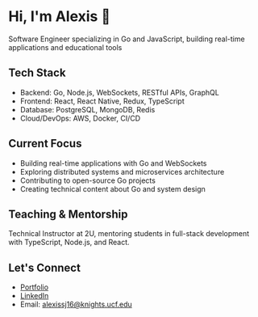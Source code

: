# Hi, I'm Alexis 👋 

Software Engineer specializing in Go and JavaScript, building real-time applications and educational tools

## Tech Stack
- Backend: Go, Node.js, WebSockets, RESTful APIs, GraphQL
- Frontend: React, React Native, Redux, TypeScript
- Database: PostgreSQL, MongoDB, Redis
- Cloud/DevOps: AWS, Docker, CI/CD

## Current Focus
- Building real-time applications with Go and WebSockets
- Exploring distributed systems and microservices architecture
- Contributing to open-source Go projects
- Creating technical content about Go and system design

## Teaching & Mentorship
Technical Instructor at 2U, mentoring students in full-stack development with TypeScript, Node.js, and React.

## Let's Connect
- [Portfolio](http://www.alexissj.net)
- [LinkedIn](https://linkedin.com/in/alexissj)
- Email: alexissj16@knights.ucf.edu
